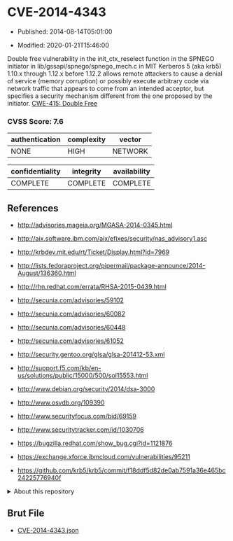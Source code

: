 # CVE-2014-4343

- Published: 2014-08-14T05:01:00

- Modified: 2020-01-21T15:46:00

Double free vulnerability in the init_ctx_reselect function in the SPNEGO initiator in lib/gssapi/spnego/spnego_mech.c in MIT Kerberos 5 (aka krb5) 1.10.x through 1.12.x before 1.12.2 allows remote attackers to cause a denial of service (memory corruption) or possibly execute arbitrary code via network traffic that appears to come from an intended acceptor, but specifies a security mechanism different from the one proposed by the initiator. <a href="http://cwe.mitre.org/data/definitions/415.html" target="_blank">CWE-415: Double Free</a>

### CVSS Score: **7.6**

| authentication | complexity | vector |
| --- | --- | --- |
| NONE | HIGH | NETWORK |

| confidentiality | integrity | availability |
| --- | --- | --- |
| COMPLETE | COMPLETE | COMPLETE |

## References

* http://advisories.mageia.org/MGASA-2014-0345.html

* http://aix.software.ibm.com/aix/efixes/security/nas_advisory1.asc

* http://krbdev.mit.edu/rt/Ticket/Display.html?id=7969

* http://lists.fedoraproject.org/pipermail/package-announce/2014-August/136360.html

* http://rhn.redhat.com/errata/RHSA-2015-0439.html

* http://secunia.com/advisories/59102

* http://secunia.com/advisories/60082

* http://secunia.com/advisories/60448

* http://secunia.com/advisories/61052

* http://security.gentoo.org/glsa/glsa-201412-53.xml

* http://support.f5.com/kb/en-us/solutions/public/15000/500/sol15553.html

* http://www.debian.org/security/2014/dsa-3000

* http://www.osvdb.org/109390

* http://www.securityfocus.com/bid/69159

* http://www.securitytracker.com/id/1030706

* https://bugzilla.redhat.com/show_bug.cgi?id=1121876

* https://exchange.xforce.ibmcloud.com/vulnerabilities/95211

* https://github.com/krb5/krb5/commit/f18ddf5d82de0ab7591a36e465bc24225776940f

<details>
<summary>About this repository</summary> 

  This repository is part of the project [Live Hack CVE](https://github.com/Live-Hack-CVE). Main website can be found [www.live-hack.org](https://www.live-hack.org) 
  
  Made by [Sn0wAlice](https://github.com/Sn0wAlice) for the people that care about security and need to have a feed of the latest CVEs. Hope you enjoy it, don't forget to star the repo and follow me on [Twitter](https://twitter.com/Sn0wAlice) and [Github](https://github.com/Sn0wAlice). And that is my [personnal website](https://www.alice-snow.me/)

  - [Home Page](https://github.com/Live-Hack-CVE)
  - [Framework](https://github.com/Live-Hack-CVE/cve-framework)
  - [CVE database](https://github.com/Live-Hack-CVE/full_database)
  - [Changelog](https://github.com/Live-Hack-CVE/Changelog)
</details>

## Brut File

* [CVE-2014-4343.json](https://raw.githubusercontent.com/Live-Hack-CVE/full_database/main/cves/2014/CVE-2014-4343.json)

